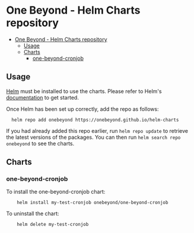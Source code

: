 # One Beyond - Helm Charts repository

- [One Beyond - Helm Charts repository](#one-beyond---helm-charts-repository)
  - [Usage](#usage)
  - [Charts](#charts)
    - [one-beyond-cronjob](#one-beyond-cronjob)

## Usage

[Helm](https://helm.sh) must be installed to use the charts.  Please refer to
Helm's [documentation](https://helm.sh/docs) to get started.

Once Helm has been set up correctly, add the repo as follows:

```
  helm repo add onebeyond https://onebeyond.github.io/helm-charts
```

If you had already added this repo earlier, run `helm repo update` to retrieve
the latest versions of the packages.  You can then run `helm search repo
onebeyond` to see the charts.

## Charts

### one-beyond-cronjob

To install the one-beyond-cronjob chart:

```
    helm install my-test-cronjob onebeyond/one-beyond-cronjob
```

To uninstall the chart:

```
    helm delete my-test-cronjob
```
